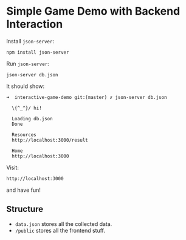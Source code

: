 # Simple Game Demo with Backend Interaction

Install `json-server`:

```
npm install json-server
```

Run `json-server`:

```
json-server db.json
```

It should show:

```
➜  interactive-game-demo git:(master) ✗ json-server db.json

  \{^_^}/ hi!

  Loading db.json
  Done

  Resources
  http://localhost:3000/result

  Home
  http://localhost:3000

```

Visit:

```
http://localhost:3000
```

and have fun!

## Structure

- `data.json` stores all the collected data.
- `/public` stores all the frontend stuff. 